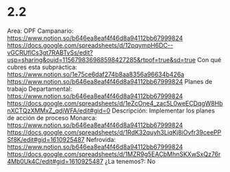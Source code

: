 # 2.2

Area: OPF
Campanario: https://www.notion.so/b646ea8eaf4f46d8a94112bb67999824 
https://docs.google.com/spreadsheets/d/12pqympH6DC--vGCRUflCs3gt7RABTvSs/edit?usp=sharing&ouid=115679836988598427285&rtpof=true&sd=true
Con qué cubres esta subpráctica: https://www.notion.so/1e75ce6daf274b8aa8356a96634b426a 
https://www.notion.so/b646ea8eaf4f46d8a94112bb67999824 
Planes de trabajo
Departamental: https://www.notion.so/b646ea8eaf4f46d8a94112bb67999824 
https://docs.google.com/spreadsheets/d/1eZcOne4_zac5L0weECDqgW8HbnXCTQzXMMxZ_qdjWFA/edit#gid=0
Descripción: Implementar los planes de acción de proceso
Monarca: https://www.notion.so/b646ea8eaf4f46d8a94112bb67999824 
https://docs.google.com/spreadsheets/d/1RdK32quyh3LiqKj8iOvfr39ceePPSf8K/edit#gid=1610925487
Nefrovida: https://www.notion.so/b646ea8eaf4f46d8a94112bb67999824 
https://docs.google.com/spreadsheets/d/1MZR9g5EACbMhnSKXwSxQz76r4Mb0Uk4C/edit#gid=1610925487
¿La tenemos?: No